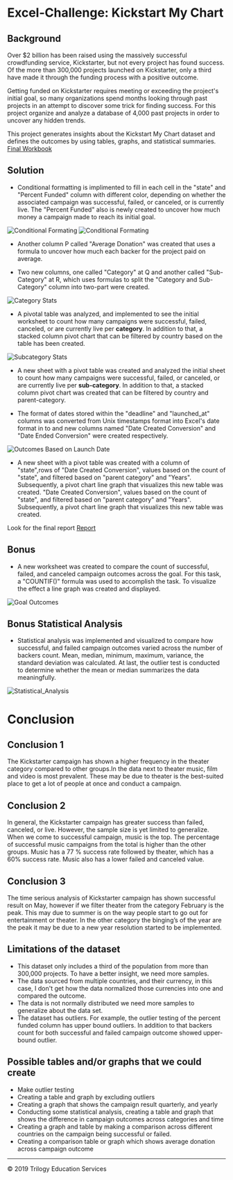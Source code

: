 # Excel-Challenge: Kickstart My Chart

## Background

Over $2 billion has been raised using the massively successful crowdfunding service, Kickstarter, but not every project has found success. Of the more than 300,000 projects launched on Kickstarter, only a third have made it through the funding process with a positive outcome.

Getting funded on Kickstarter requires meeting or exceeding the project's initial goal, so many organizations spend months looking through past projects in an attempt to discover some trick for finding success. For this project organize and analyze a database of 4,000 past projects in order to uncover any hidden trends.

This project generates insights about the Kickstart My Chart dataset and defines the outcomes by using tables, graphs, and statistical summaries.
[Final Workbook](./excel-challenge.xlsx)


## Solution 

* Conditional formatting is implimented to fill in each cell in the "state" and "Percent Funded" column with different color, depending on whether the associated campaign was successful, failed, or canceled, or is currently live. The "Percent Funded" also is newly created to uncover how much money a campaign made to reach its initial goal.

![Conditional Formating](images/Conditional_formating1.png) ![Conditional Formating](images/Conditional_formation2.png)

* Another column P called "Average Donation" was created that uses a formula to uncover how much each backer for the project paid on average.

* Two new columns, one called "Category" at Q and another called "Sub-Category" at R, which uses formulas to split the "Category and Sub-Category" column into two-part were created. 

![Category Stats](images/Outcome_based_on_category.png)

*  A pivotal table was analyzed, and implemented to see the initial worksheet to count how many campaigns were successful, failed, canceled, or are currently live per **category**. In addition to that, a stacked column pivot chart that can be filtered by country based on the table has been created.

![Subcategory Stats](images/Outcome_based_on_sub_category.png)

  * A new sheet with a pivot table was created and analyzed the initial sheet to count how many campaigns were successful, failed, or canceled, or are currently live per **sub-category**. In addition to that, a stacked column pivot chart was created that can be filtered by country and parent-category.

* The format of dates stored within the "deadline" and "launched_at" columns was converted from Unix timestamps format into Excel's date format in to and new columns named "Date Created Conversion" and "Date Ended Conversion" were created respectively.

![Outcomes Based on Launch Date](images/Outcome_based_on_date.png)

* A new sheet with a pivot table was created with a column of "state",rows of "Date Created Conversion", values based on the count of "state", and filtered based on "parent category" and "Years". Subsequently, a pivot chart line graph that visualizes this new table was created. "Date Created Conversion", values based on the count of "state", and filtered based on "parent category" and "Years". Subsequently, a pivot chart line graph that visualizes this new table was created.

Look for the final report  [Report](./Report.doc)

## Bonus
* A new worksheet was created to compare the count of successful, failed, and canceled campaign outcomes across the goal. For this task, a "COUNTIF()" formula was used to accomplish the task. To visualize the effect a line graph was created and displayed. 

![Goal Outcomes](images/Bonus_Outcome_based_on_goal.png)

## Bonus Statistical Analysis

* Statistical analysis was implemented and visualized to compare how successful, and failed campaign outcomes varied across the number of backers count. Mean, median, minimum, maximum, variance, the standard deviation was calculated. At last, the outlier test is conducted to determine whether the mean or median summarizes the data meaningfully. 

![Statistical_Analysis](images/Bonus_statistical_analysis.png)

# Conclusion 

## Conclusion 1

The Kickstarter campaign has shown a higher frequency in the theater category compared to other groups.In the data next to theater music, film and video is most prevalent. These may be due to theater is the best-suited place to get a lot of people at once and conduct a campaign.

## Conclusion 2

In general, the Kickstarter campaign has greater success than failed, canceled, or live. However, the sample size is yet limited to generalize. When we come to successful campaign, music is the top. The percentage of successful music campaigns from the total is higher than the other groups. Music has a 77 % success rate followed by theater, which has a 60% success rate. Music also has a lower failed and canceled value.

## Conclusion 3 

The time serious analysis of Kickstarter campaign has shown successful result on May, however if we filter theater from the category February is the peak. This may due to summer is on the way people start to go out for entertainment or theater. In the other category the binging’s of the year are the peak it may be due to a new year resolution started to be implemented. 

## Limitations of the dataset

* This dataset only includes a third of the population from more than 300,000 projects. To have a better insight, we need more samples.
* The data sourced from multiple countries, and their currency, in this case, I don't get how the data normalized those currencies into one and compared the outcome.
* The data is not normally distributed we need more samples to generalize about the data set.
* The dataset has outliers.  For example, the outlier testing of the percent funded column has upper bound outliers. In addition to that backers count for both successful and failed campaign outcome showed upper-bound outlier. 

## Possible tables and/or graphs that we could create
* Make outlier testing 
* Creating a table and graph by excluding outliers  
* Creating a graph that shows the campaign result quarterly, and yearly
* Conducting some statistical analysis, creating a table and graph that shows the difference in campaign outcomes across categories and time
* Creating a graph and table by making a comparison across different countries on the campaign being successful or failed.
* Creating a comparison table or graph which shows average donation across campaign outcome  


- - -
© 2019 Trilogy Education Services
